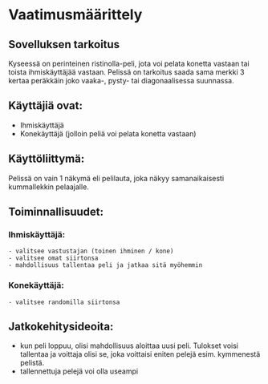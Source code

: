 # Vaatimusmäärittely

## Sovelluksen tarkoitus
Kyseessä on perinteinen ristinolla-peli, jota voi pelata konetta vastaan tai toista ihmiskäyttäjää vastaan. Pelissä on
tarkoitus saada sama merkki 3 kertaa peräkkäin joko vaaka-, pysty- tai diagonaalisessa suunnassa.


## Käyttäjiä ovat:
- Ihmiskäyttäjä
- Konekäyttäjä (jolloin peliä voi pelata konetta vastaan)

## Käyttöliittymä:
Pelissä on vain 1 näkymä eli pelilauta, joka näkyy samanaikaisesti kummallekkin pelaajalle. 

## Toiminnallisuudet:
### Ihmiskäyttäjä:
	- valitsee vastustajan (toinen ihminen / kone) 
	- valitsee omat siirtonsa 
	- mahdollisuus tallentaa peli ja jatkaa sitä myöhemmin

### Konekäyttäjä:
	- valitsee randomilla siirtonsa

## Jatkokehitysideoita:
- kun peli loppuu, olisi mahdollisuus aloittaa uusi peli. Tulokset voisi tallentaa ja voittaja olisi se, joka
voittaisi eniten pelejä esim. kymmenestä pelistä.
- tallennettuja pelejä voi olla useampi